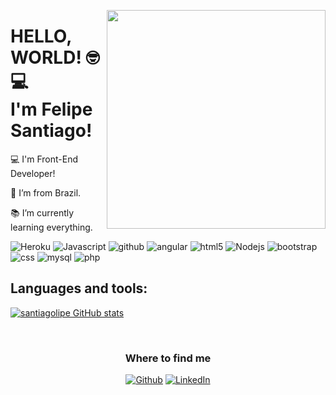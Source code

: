 

<img src="https://user-images.githubusercontent.com/38654490/143868551-a7b1ecf1-02fc-4646-b631-bba1e60b8fb1.png" width="350px" align="right"/></div>

# HELLO, WORLD! :nerd_face::computer: <br>I'm Felipe Santiago!

:computer: I'm Front-End Developer!

:house_with_garden: I’m from Brazil.

:books: I’m currently learning everything.

<p>
  <img alt="Heroku" src="https://img.shields.io/badge/-Heroku-430098?style=flat-square&logo=heroku&logoColor=white" />
  <img alt="Javascript" src="https://img.shields.io/badge/-JavaScript-black?style=flat-square&logo=javascript" />
  <img alt="github" src="https://img.shields.io/badge/-GitHub-181717?style=flat-square&logo=github" />
  <img alt="angular" src="https://img.shields.io/badge/-Angular-DD0031?style=flat-square&logo=angular&logoColor=white" />
  <img alt="html5" src="https://img.shields.io/badge/-HTML5-E34F26?style=flat-square&logo=html5&logoColor=white" />
  <img alt="Nodejs" src="https://img.shields.io/badge/-Nodejs-43853d?style=flat-square&logo=Node.js&logoColor=white" />
  <img alt="bootstrap" src="https://img.shields.io/badge/-Bootstrap-563D7C?style=flat-square&logo=bootstrap" />
  <img alt="css" src="https://img.shields.io/badge/-CSS3-1572B6?style=flat-square&logo=css3" />
  <img alt="mysql" src="https://img.shields.io/badge/-MySQL-black?style=flat-square&logo=mysql" />
  <img alt="php" src="https://img.shields.io/badge/PHP-black?style=flat-square&logo=php" />
  </>
</p>  

## Languages and tools: 
[![santiagolipe GitHub stats](https://github-readme-stats.vercel.app/api?username=santiagolipe&layout=compact)](https://github.com/santiagolipe/github-readme-stats)
<!--[![Top Langs](https://github-readme-stats.vercel.app/api/top-langs/?username=santiagolipe&layout=compact)](https://github.com/santiagolipe/github-readme-stats)--></p>


<br><h3 align=center>Where to find me</h3>
<p align="center"><a href="https://github.com/santiagolipe" target="_blank"><img alt="Github" src="https://img.shields.io/badge/GitHub-%2312100E.svg?&style=for-the-badge&logo=Github&logoColor=white" /></a> 
<a href="https://www.linkedin.com/in/santiagolipe" target="_blank"><img alt="LinkedIn" src="https://img.shields.io/badge/linkedin-%230077B5.svg?&style=for-the-badge&logo=linkedin&logoColor=white" /></a>



<!--
**santiagolipe/Santiagolipe** is a ✨ _special_ ✨ repository because its `README.md` (this file) appears on your GitHub profile.

Here are some ideas to get you started:

- 🔭 I’m currently working on ...
- 🌱 I’m currently learning ...
- 👯 I’m looking to collaborate on ...
- 🤔 I’m looking for help with ...
- 💬 Ask me about ...
- 📫 How to reach me: ...
- 😄 Pronouns: ...
- ⚡ Fun fact: ...
-->
